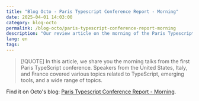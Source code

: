 ```yaml
---
title: "Blog Octo - Paris Typescript Conference Report - Morning"
date: 2025-04-01 14:03:00
category: blog-octo
permalink: /blog-octo/paris-typescript-conference-report-morning
description: "Our review article on the morning of the Paris Typescript conference first edition on Octo blog."
lang: en
tags: 
---
```


>[!QUOTE]
>In this article, we share you the morning talks from the first Paris TypeScript conference. Speakers from the United States, Italy, and France covered various topics related to TypeScript, emerging tools, and a wide range of topics.

Find it on Octo's blog: [Paris Typescript Conference Report - Morning](https://blog.octo.com/paris-typescript-conference-report-morning).
